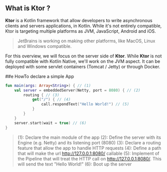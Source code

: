 ## What is Ktor ?

**Ktor** is a Kotlin framework that allow developers to write asynchronous clients and servers applications, in Kotlin. 
While it's not entirely compatible, Ktor is targeting multiple platforms as JVM, JavaScript, Android and iOS. 

> JetBrains is working on making other platforms, like MacOS, Linux and Windows compatible.   

For this overview, we will focus on the server side of **Ktor**. While **Ktor** is not fully compatible with Kotlin Native, 
we'll work on the JVM aspect. It can be deployed with some servlet containers (Tomcat / Jetty) or through Docker. 

##e HowTo declare a simple App

```kotlin
fun main(args: Array<String>) { // (1)
    val server = embeddedServer(Netty, port = 8080) { // (2)
        routing { // (3)
            get("/") { // (4)
                call.respondText("Hello World!") // (5)
            }
        }
    }
    server.start(wait = true) // (6)
}
```

> (1): Declare the main module of the app 
> (2): Define the server with its Engine (e.g. Netty) and its listening port (8080) 
> (3): Declare a routing feature that allow the app to handle HTTP requests
> (4): Define a path that will make the url http://127.0.0.1:8080/ callable
> (5): Implement of the Pipeline that will treat the HTTP call on http://127.0.0.1:8080/. This will send the text "Hello World!"
> (6): Boot up the server
